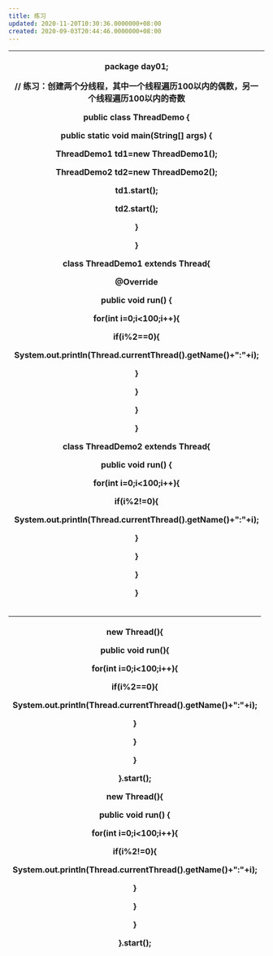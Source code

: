 ```yaml
---
title: 练习
updated: 2020-11-20T10:30:36.0000000+08:00
created: 2020-09-03T20:44:46.0000000+08:00
---
```


<table>
<colgroup>
<col style="width: 100%" />
</colgroup>
<thead>
<tr class="header">
<th><p><strong>package day01;</strong></p>
<p><strong>// 练习：创建两个分线程，其中一个线程遍历100以内的偶数，另一个线程遍历100以内的奇数</strong></p>
<p><strong>public class ThreadDemo {</strong></p>
<p><strong>public static void main(String[] args) {</strong></p>
<p><strong>ThreadDemo1 td1=new ThreadDemo1();</strong></p>
<p><strong>ThreadDemo2 td2=new ThreadDemo2();</strong></p>
<p><strong>td1.start();</strong></p>
<p><strong>td2.start();</strong></p>
<p><strong>}</strong></p>
<p><strong>}</strong></p>
<p><strong>class ThreadDemo1 extends Thread{</strong></p>
<p><strong>@Override</strong></p>
<p><strong>public void run() {</strong></p>
<p><strong>for(int i=0;i&lt;100;i++){</strong></p>
<p><strong>if(i%2==0){</strong></p>
<p><strong>System.out.println(Thread.currentThread().getName()+":"+i);</strong></p>
<p><strong>}</strong></p>
<p><strong>}</strong></p>
<p><strong>}</strong></p>
<p><strong>}</strong></p>
<p><strong>class ThreadDemo2 extends Thread{</strong></p>
<p><strong>public void run() {</strong></p>
<p><strong>for(int i=0;i&lt;100;i++){</strong></p>
<p><strong>if(i%2!=0){</strong></p>
<p><strong>System.out.println(Thread.currentThread().getName()+":"+i);</strong></p>
<p><strong>}</strong></p>
<p><strong>}</strong></p>
<p><strong>}</strong></p>
<p><strong>}</strong></p>
<p></p></th>
</tr>
</thead>
<tbody>
</tbody>
</table>

<table>
<colgroup>
<col style="width: 100%" />
</colgroup>
<thead>
<tr class="header">
<th><p><strong>new Thread(){</strong></p>
<p><strong>public void run(){</strong></p>
<p><strong>for(int i=0;i&lt;100;i++){</strong></p>
<p><strong>if(i%2==0){</strong></p>
<p><strong>System.out.println(Thread.currentThread().getName()+":"+i);</strong></p>
<p><strong>}</strong></p>
<p><strong>}</strong></p>
<p><strong>}</strong></p>
<p><strong>}.start();</strong></p>
<p><strong>new Thread(){</strong></p>
<p><strong>public void run() {</strong></p>
<p><strong>for(int i=0;i&lt;100;i++){</strong></p>
<p><strong>if(i%2!=0){</strong></p>
<p><strong>System.out.println(Thread.currentThread().getName()+":"+i);</strong></p>
<p><strong>}</strong></p>
<p><strong>}</strong></p>
<p><strong>}</strong></p>
<p><strong>}.start();</strong></p></th>
</tr>
</thead>
<tbody>
</tbody>
</table>
